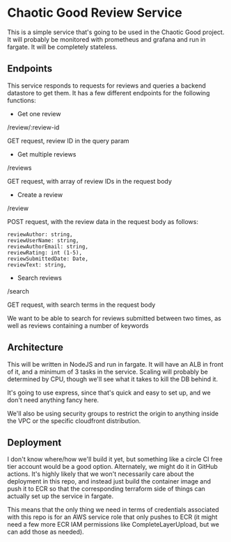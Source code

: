 # Chaotic Good Review Service

This is a simple service that's going to be used in the Chaotic Good project. It will probably be monitored with prometheus and grafana and run in fargate. It will be completely stateless.

## Endpoints

This service responds to requests for reviews and queries a backend datastore to get them. It has a few different endpoints for the following functions:

- Get one review

/review/:review-id

GET request, review ID in the query param

- Get multiple reviews

/reviews

GET request, with array of review IDs in the request body


- Create a review

/review

POST request, with the review data in the request body as follows:

```
reviewAuthor: string,
reviewUserName: string,
reviewAuthorEmail: string,
reviewRating: int (1-5),
reviewSubmittedDate: Date,
reviewText: string,
```

- Search reviews

/search

GET request, with search terms in the request body

We want to be able to search for reviews submitted between two times, as well as reviews containing a number of keywords

## Architecture

This will be written in NodeJS and run in fargate. It will have an ALB in front of it, and a minimum of 3 tasks in the service. Scaling will probably be determined by CPU, though we'll see what it takes to kill the DB behind it.

It's going to use express, since that's quick and easy to set up, and we don't need anything fancy here.

We'll also be using security groups to restrict the origin to anything inside the VPC or the specific cloudfront distribution.

## Deployment

I don't know where/how we'll build it yet, but something like a circle CI free tier account would be a good option. Alternately, we might do it in GitHub actions. It's highly likely that we won't necessarily care about the deployment in this repo, and instead just build the container image and push it to ECR so that the corresponding terraform side of things can actually set up the service in fargate.

This means that the only thing we need in terms of credentials associated with this repo is for an AWS service role that only pushes to ECR (it might need a few more ECR IAM permissions like CompleteLayerUpload, but we can add those as needed).
